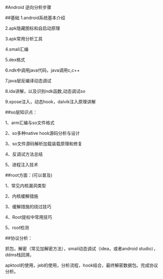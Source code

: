 #Android 逆向分析步骤

##基础
1.android系统基本介绍

2.apk隐藏图标和自启动原理

3.apk常用分析工具

4.smali汇编

5.dex格式

6.ndk中调用java代码，java调用c,c++

7.java层反编译动态调试

8.ida讲解，以及识别ndk函数,动态调试so

9.xpose注入，动态hook，dalvik注入原理讲解


##so层知识点：

1、arm汇编与so文件格式

2、so多种native hook源码分析与设计

3、so文件源码解析加载装载原理和修复

4、反调试方法总结

5、进程注入技术


##root方面：(可以普及)

1、常见内核漏洞类型

2、内核缓解措施

3、缓解措施的绕过技巧

4、Root提权中常用技巧

5、root检测


##协议分析：

抓包，解密（常见加解密方法），smali动态调试（idea，或者android studio），ddms栈回溯，

apktool的使用，jeb的使用，分析流程，hook结合，最终解密数据包。完成协议分析。 